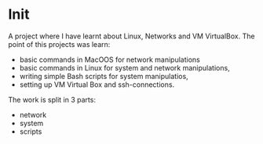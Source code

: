# Init

A project where I have learnt about Linux, Networks and VM VirtualBox. 
The point of this projects was learn:
 * basic commands in MacOOS for network manipulations
 * basic commands in Linux for system and network manipulations,
 * writing simple Bash scripts for system manipulatios,
 * setting up VM Virtual Box and ssh-connections.

The work is split in 3 parts:
- network
- system
- scripts
